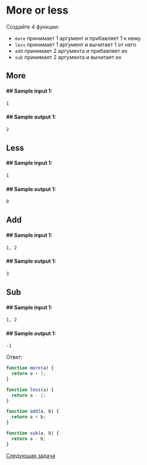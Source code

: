 # More or less

Coздайте 4 функции:

- `more` принимает 1 аргумент и прибавляет 1 к нему
- `less` принимает 1 аргумент и вычитает 1 от него
- `add` принимает 2 аргумента и прибавляет их
- `sub` принимает 2 аргумента и вычитает их

## More

#### ## Sample input 1:

```bash
1
```

#### ## Sample output 1:

```bash
2
```

## Less

#### ## Sample input 1:

```bash
1
```

#### ## Sample output 1:

```bash
0
```

## Add

#### ## Sample input 1:

```bash
1, 2
```

#### ## Sample output 1:

```bash
3
```

## Sub

#### ## Sample input 1:

```bash
1, 2
```

#### ## Sample output 1:

```bash
-1
```

Ответ:

```jsx
function more(a) {
  return a + 1;
}

function less(a) {
  return a - 1;
}

function add(a, b) {
  return a + b;
}

function sub(a, b) {
  return a - b;
}
```

[Cледующая задача](../q-5)
